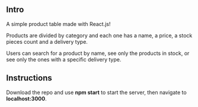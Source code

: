 ## Intro
A simple product table made with React.js!

Products are divided by category and each one has a name, a price, a stock pieces count and a delivery type.

Users can search for a product by name, see only the products in stock, or see only the ones with a specific delivery type.

## Instructions
Download the repo and use **npm start** to start the server, then navigate to **localhost:3000**.
